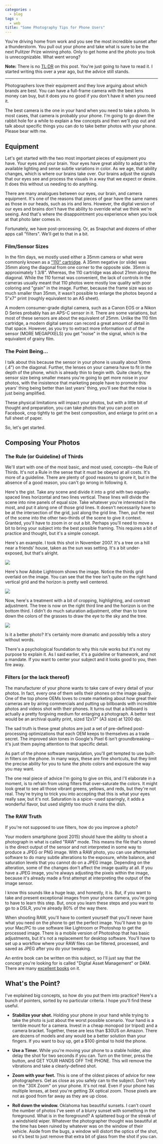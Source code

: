 ```yaml
---
categories :
  - blog
tags : 
  - web
title: "Some Photography Tips for Phone Users"
---
```


You're driving home from work and you see the most incredible sunset after a thunderstorm. 
You pull out your phone and take what is sure to be the next Pulitzer Prize winning photo.
Only to get home and the photo you took is unrecognizable. What went wrong?

<!--more-->

**Note:** There is no [TL;DR](https://www.dictionary.com/browse/tldr) on this post. You're just 
going to have to read it. I started writing this over a year ago, but the advice still stands.

----

Photographers love their equipment and they love arguing about which brands are best. You can have
a full-frame camera with the best lens money can buy, but it does you no good if you don't have it 
when you need it. 

The best camera is the one in your hand when you need to take a photo. In most cases, that camera
is probably your phone. I'm going to go down the rabbit hole for a while to explain a few concepts
and then we'll pop out and talk about specific things you can do to take better photos with your
phone. Please bear with me.

## Equipment

Let's get started with the two most important pieces of equipment you have. Your eyes and your 
brain. Your eyes have great ability to adapt to the available lighting and sense subtle
variations in color. As we age, that ability changes, which is where our brains take over.
Our brains adjust the signals that our eyes see and process the visuals in a way that we
expect or desire. It does this without us needing to do anything.

There are many analogues between our eyes, our brain, and camera equipment. It's one of the
reasons that pieces of gear have the same names as those in our heads, such as iris and lens.
However, the digital version of our eyes and brains don't have the ability to override what
we think we're seeing. And that's where the disappointment you experience when you look at 
that photo later comes in.

Fortunately, we have post-processing. Or, as Snapchat and dozens of other apps call "filters". 
We'll get to that in a bit.

### Film/Sensor Sizes

In the film days, we mostly used either a 35mm camera or what were commonly known as a 
["110" cartridge](https://en.wikipedia.org/wiki/110_film). A 35mm negative (or slide) was
35mm along the diagonal from one corner to the opposite side. 35mm is approximately 1 3/8".
Whereas, the 110 cartridge was about 21mm along the diagonal. While the 110 format was 
convenient, the lack of controls in the cameras usually meant that 110 photos were mostly
low quality with poor coloring and "grain" in the image. Further, because the frame size
was so much smaller than 35mm, it wasn't possible to enlarge the photos beyond a 5"x7" print
(roughly equivalent to an A5 sheet).

A modern consumer-grade digital camera, such as a Canon EOS or a Nikon D Series probably has an
APS-C sensor in it. There are some variations, but most of these sensors are about the equivalent 
of 25mm. Unlike the 110 film cartridge, a modern digital sensor can record a great amount of detail
in that space. However, as you try to extract more information out of the sensor (MORE MEGAPIXELS)
you get "noise" in the signal, which is the equivalent of grainy film.

### The Point Being...

I talk about this because the sensor in your phone is usually about 10mm (.4") on the diagonal.
Further, the lenses on your camera have to fit in the depth of the phone, which is already
thin to begin with. Quite clearly, the sensor size being smaller means you're going to get more
noise in your photos, with the insistence that marketing people have to promote this years' thing
being better than last years' thing, you'll see that the noise is just being amplified.

These physical limitations will impact your photos, but with a little bit of thought and
preparation, you can take photos that you can post on Facebook, crop tightly to get the best
composition, and enlarge to print on a full sheet of paper.

So, let's get started.

## Composing Your Photos

### The Rule (or Guideline) of Thirds

We'll start with one of the most basic, and most used, concepts--the Rule of Thirds. It's not
a Rule in the sense that it must be obeyed at all costs. It's more of a guideline. There are
plenty of good reasons to ignore it, but in the absence of a good reason, you can't go wrong
in following it.

Here's the gist. Take any scene and divide it into a grid with two equally-spaced lines 
horizontal and two lines vertical. These lines will divide the scene into nine panels of equal 
size. Take whatever you're interested in the most, and put it along one of those grid lines. It
doesn't necessarily have to be at the intersection of the grid, just along the grid line. Then, 
put the rest of the scene into the other two-thirds of the scene to give it context. Granted, 
you'll have to zoom in or out a bit. Perhaps you'll need to move a bit to bring your subject 
into the best possible framing. This requires a bit of practice and thought, but it's a simple
concept.

Here's an example. I took this shot in November 2007. It's a tree on a hill near a friends' house,
taken as the sun was setting. It's a bit under-exposed, but that's alright.

![](/assets/images/2021-12-17/1-as-shot.jpg)

Here's how Adobe Lightroom shows the image. Notice the thirds grid overlaid on the image. You
can see that the tree isn't quite on the right hand vertical grid and the horizon is pretty
well centered.

![](/assets/images/2021-12-17/2-grid.jpg)

Now, here's a treatment with a bit of cropping, highlighting, and contrast adjustment. The
tree is now on the right third line and the horizon is on the bottom third. I didn't do much 
saturation adjustment, other than to tone down the colors of the grasses to draw the eye
to the sky and the tree. 

![](/assets/images/2021-12-17/3-cropped.jpg)

Is it a better photo? It's certainly more dramatic and possibly tells a story without words.

There's a psychological foundation to why this rule works but it's not my purpose to explain it.
As I said earlier, it's a guideline or framework, and not a mandate. If you want to center your
subject and it looks good to you, then fire away.

### Filters (or the lack thereof)

The manufacturer of your phone wants to take care of every detail of your photos. In fact, every
one of them sells their phones on the image quality. One of the top phone OEMs loves to create 
marketing about how great their cameras are by airing commercials and putting up billboards with 
incredible photos and videos shot with their phones. It turns out that a billboard is actually a 
pretty forgiving medium for enlarging a photograph. A better test would be an archival quality print, 
sized 12x17" (A3 size) at 1200 dpi.

The sad truth is these great photos are just a set of pre-defined post-processing optimizations
that each OEM keeps to themselves as a trade secret. The improved skin tones in Google's Pixel 6
isn't groundbreaking--it's just them paying attention to that specific detail.

As part of the phone software manipulation, you'll get tempted to use built-in filters on the
phone. In many ways, these are fine shortcuts, but they limit the precise ability for you to
tune the photo colors and exposure the way you may want. 

The one real piece of advice I'm going to give on this, and I'll elaborate in a moment, is to
refrain from using filters that over-saturate the colors. It might look great to see all those
vibrant greens, yellows, and reds, but they're not real. They're trying to trick you into
accepting that this is what your eyes really saw, but it's not. Saturation is a spice--used
sparingly, it adds a wonderful flavor, but used slightly too much it ruins the dish.

### The RAW Truth

If you're not supposed to use filters, how do you improve a photo?

Your modern smartphone (post 2015) should have the ability to shoot a photograph in what is called
"RAW" mode. This means the file that's stored is the direct output of the sensor and not
interpreted in some way to produce a JPEG or PNG image. With a RAW photo, you can use aftermarket
software to do many subtle alterations to the exposure, white balance, and saturation levels that
you cannot do on a JPEG image. Depending on the alteration, some of the changes don't affect the
image quality at all. If you have a JPEG image, you're always adjusting the pixels within the
image, because it's already made a first attempt at interpreting the output of the image sensor.

I know this sounds like a huge leap, and honestly, it is. But, if you want to take and present
exceptional images from your phone camera, you're going to have to learn this step. But, once you
learn these steps and you want to go to a DSLR, you're already 80% of the way there.

When shooting RAW, you'll have to content yourself that you'll never have what you need on the
phone to get the perfect image. You'll have to go to your Mac/PC to use software like Lightroom or
Photoshop to get the processed image. There is a mobile version of Photoshop that has basic
adjustments, but it's not a replacement for desktop software. You'll have to set up a workflow where 
your RAW files can be filtered, processed, and saved as JPEG after you do your tweaking.

An entire book can be written on this subject, so I'll just say that the concept you're looking for
is called "Digital Asset Management" or DAM. There are many [excellent books](https://www.amazon.com/DAM-Book-Digital-Management-Photographers/dp/0596523572/ref=sr_1_4?crid=23WN5098XMYD2&keywords=digital+asset+management&qid=1640629383&s=books&sprefix=digital+asset+management%2Cstripbooks%2C101&sr=1-4) on it.

## What's the Point?

I've explained big concepts, so how do you put them into practice? Here's a bunch of pointers,
sorted by no particular criteria. I hope you'll find these useful.

* **Stabilize your shot.** Holding your phone in your hand while trying to take the photo is just 
about the worst possible scenario. Your hand is a terrible mount for a camera. Invest in a
cheap monopod (or tripod) and a camera bracket. Together, these are less than $30US on Amazon. 
There are dozens of models and any would be a better solution than your fingers. If you want to 
buy up, get a $100 gimbal to hold the phone.

* **Use a Timer.** While you're moving your phone to a stable holder, also delay the shot for two seconds
if you can. Turn on the timer, press the button, and GET YOUR HANDS OFF THE PHONE. This will
remove the vibrations and take a clearly-defined shot.

* **Zoom with your feet.** This is one of the oldest pieces of advice for new photographers. Get
as close as you safely can to the subject. Don't rely on the "30X Zoom" on your phone. It's not
real. Even if your phone has multiple lenses, at best you're getting 3X optical zoom. Those
pixels are not as good from far away as they are up close.

* **Roll down the window.** Oklahoma has beautiful sunsets. I can't count the number of photos I've
seen of a blurry sunset with something in the foreground. What is in the foreground? A splattered
bug or the streak of a windshield wiper. Whatever the photographer thought was beautiful at the
time has been ruined by whatever was on the window of their vehicle. Aside from the bugs, a
window will distort the optics of the shot, so it's best to just remove that extra bit of glass
from the shot if you can.
